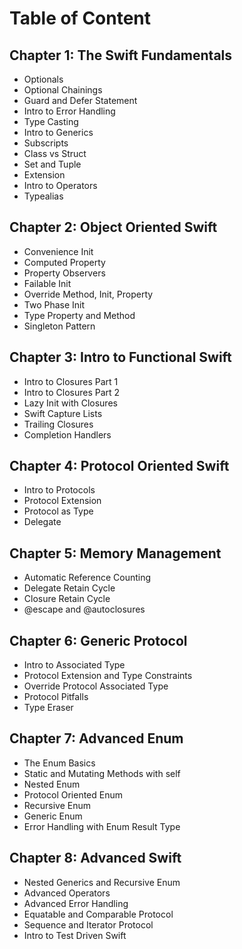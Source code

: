 # Table of Content

## Chapter 1: The Swift Fundamentals   
- Optionals
- Optional Chainings
- Guard and Defer Statement
- Intro to Error Handling
- Type Casting
- Intro to Generics
- Subscripts
- Class vs Struct
- Set and Tuple
- Extension
- Intro to Operators
- Typealias

## Chapter 2: Object Oriented Swift
- Convenience Init
- Computed Property
- Property Observers
- Failable Init
- Override Method, Init, Property
- Two Phase Init
- Type Property and Method
- Singleton Pattern

## Chapter 3: Intro to Functional Swift
- Intro to Closures Part 1
- Intro to Closures Part 2
- Lazy Init with Closures
- Swift Capture Lists
- Trailing Closures
- Completion Handlers

## Chapter 4: Protocol Oriented Swift
- Intro to Protocols
- Protocol Extension
- Protocol as Type
- Delegate

## Chapter 5: Memory Management
- Automatic Reference Counting 
- Delegate Retain Cycle
- Closure Retain Cycle
- @escape and @autoclosures

## Chapter 6: Generic Protocol
- Intro to Associated Type
- Protocol Extension and Type Constraints
- Override Protocol Associated Type
- Protocol Pitfalls
- Type Eraser

## Chapter 7: Advanced Enum
- The Enum Basics
- Static and Mutating Methods with self
- Nested Enum
- Protocol Oriented Enum
- Recursive Enum
- Generic Enum
- Error Handling with Enum Result Type

## Chapter 8: Advanced Swift
 - Nested Generics and Recursive Enum
 - Advanced Operators
 - Advanced Error Handling
 - Equatable and Comparable Protocol
 - Sequence and Iterator Protocol
 - Intro to Test Driven Swift
